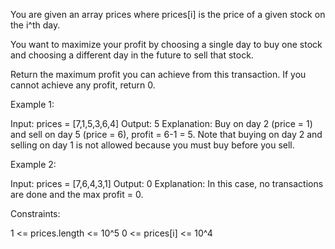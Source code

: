 You are given an array prices where prices[i] is the price of a given stock
on the i^th day.

You want to maximize your profit by choosing a single day to buy one stock
and choosing a different day in the future to sell that stock.

Return the maximum profit you can achieve from this transaction. If you
cannot achieve any profit, return 0.


Example 1:


Input: prices = [7,1,5,3,6,4]
Output: 5
Explanation: Buy on day 2 (price = 1) and sell on day 5 (price = 6), profit =
6-1 = 5.
Note that buying on day 2 and selling on day 1 is not allowed because you
must buy before you sell.


Example 2:


Input: prices = [7,6,4,3,1]
Output: 0
Explanation: In this case, no transactions are done and the max profit =
0.



Constraints:


1 <= prices.length <= 10^5
0 <= prices[i] <= 10^4




